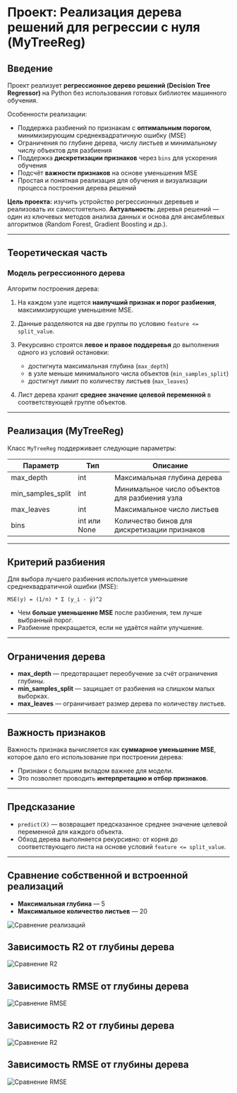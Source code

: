 # Проект: Реализация дерева решений для регрессии с нуля (MyTreeReg)

## Введение

Проект реализует **регрессионное дерево решений (Decision Tree Regressor)** на Python без использования готовых библиотек машинного обучения.

Особенности реализации:

* Поддержка разбиений по признакам с **оптимальным порогом**, минимизирующим среднеквадратичную ошибку (MSE)
* Ограничения по глубине дерева, числу листьев и минимальному числу объектов для разбиения
* Поддержка **дискретизации признаков** через `bins` для ускорения обучения
* Подсчёт **важности признаков** на основе уменьшения MSE
* Простая и понятная реализация для обучения и визуализации процесса построения дерева решений

**Цель проекта:** изучить устройство регрессионных деревьев и реализовать их самостоятельно.
**Актуальность:** деревья решений — один из ключевых методов анализа данных и основа для ансамблевых алгоритмов (Random Forest, Gradient Boosting и др.).

---

## Теоретическая часть

### Модель регрессионного дерева

Алгоритм построения дерева:

1. На каждом узле ищется **наилучший признак и порог разбиения**, максимизирующие уменьшение MSE.
2. Данные разделяются на две группы по условию `feature <= split_value`.
3. Рекурсивно строятся **левое и правое поддеревья** до выполнения одного из условий остановки:

   * достигнута максимальная глубина (`max_depth`)
   * в узле меньше минимального числа объектов (`min_samples_split`)
   * достигнут лимит по количеству листьев (`max_leaves`)
4. Лист дерева хранит **среднее значение целевой переменной** в соответствующей группе объектов.

---

## Реализация (MyTreeReg)

Класс `MyTreeReg` поддерживает следующие параметры:

| Параметр          | Тип          | Описание                                      |
| ----------------- | ------------ | --------------------------------------------- |
| max_depth         | int          | Максимальная глубина дерева                   |
| min_samples_split | int          | Минимальное число объектов для разбиения узла |
| max_leaves        | int          | Максимальное число листьев                    |
| bins              | int или None | Количество бинов для дискретизации признаков  |

---

## Критерий разбиения

Для выбора лучшего разбиения используется уменьшение среднеквадратичной ошибки (MSE):

```
MSE(y) = (1/n) * Σ (y_i - ȳ)^2
```

* Чем **больше уменьшение MSE** после разбиения, тем лучше выбранный порог.
* Разбиение прекращается, если не удаётся найти улучшение.

---

## Ограничения дерева

* **max_depth** — предотвращает переобучение за счёт ограничения глубины.
* **min_samples_split** — защищает от разбиения на слишком малых выборках.
* **max_leaves** — ограничивает размер дерева по количеству листьев.

---

## Важность признаков

Важность признака вычисляется как **суммарное уменьшение MSE**, которое дало его использование при построении дерева:

* Признаки с большим вкладом важнее для модели.
* Это позволяет проводить **интерпретацию и отбор признаков**.

---

## Предсказание

* `predict(X)` — возвращает предсказанное среднее значение целевой переменной для каждого объекта.
* Обход дерева выполняется рекурсивно: от корня до соответствующего листа на основе условий `feature <= split_value`.

---

## Сравнение собственной и встроенной реализаций

* **Максимальная глубина** — 5
* **Максимальное количество листьев** — 20

![Сравнение реализаций](images/plot1_default_rmse_mae.png)

## Зависимость R2 от глубины дерева

![Сравнение R2](images/plot_r2_depth.png)

## Зависимость RMSE от глубины дерева

![Сравнение RMSE](images/plot3_rmse_depth.png)

## Зависимость R2 от глубины дерева

![Сравнение R2](images/r2_leaves.png)

## Зависимость RMSE от глубины дерева

![Сравнение RMSE](images/plot_rmse_leaves.png)


